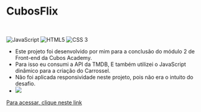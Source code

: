 <h1>CubosFlix</h1>
<br>

![JavaScript](https://img.shields.io/badge/JavaScript-F7DF1E?style=for-the-badge&logo=javascript&logoColor=black) ![HTML5](https://img.shields.io/badge/HTML5-E34F26?style=for-the-badge&logo=html5&logoColor=white) ![CSS 3](https://img.shields.io/badge/CSS3-1572B6?style=for-the-badge&logo=css3&logoColor=white) 

- Este projeto foi desenvolvido por mim para a conclusão do módulo 2 de Front-end da Cubos Academy.
- Para isso eu consumi a API da TMDB, E também utilizei o JavaScript dinâmico para a criação do Carrossel.
- Não foi aplicada responsividade neste projeto, pois não era o intuito do desafio.
- <img src="https://i.imgur.com/qQo2b9g.png">

<a href="https://joaob1.github.io/cubosflix/">Para acessar, clique neste link</a>
